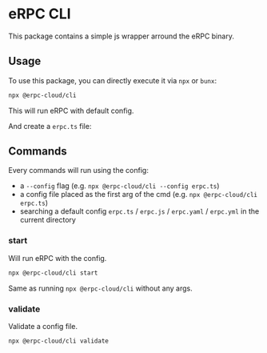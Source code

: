 # eRPC CLI

This package contains a simple js wrapper arround the eRPC binary.

## Usage

To use this package, you can directly execute it via `npx` or `bunx`:

```bash
npx @erpc-cloud/cli
```

This will run eRPC with default config.

And create a `erpc.ts` file:

## Commands

Every commands will run using the config:
 - a `--config` flag (e.g. `npx @erpc-cloud/cli --config erpc.ts`)
 - a config file placed as the first arg of the cmd (e.g. `npx @erpc-cloud/cli erpc.ts`)
 - searching a default config `erpc.ts` / `erpc.js` / `erpc.yaml` / `erpc.yml` in the current directory

### start

Will run eRPC with the config.

```bash
npx @erpc-cloud/cli start
```

Same as running `npx @erpc-cloud/cli` without any args.


### validate

Validate a config file.

```bash
npx @erpc-cloud/cli validate
```